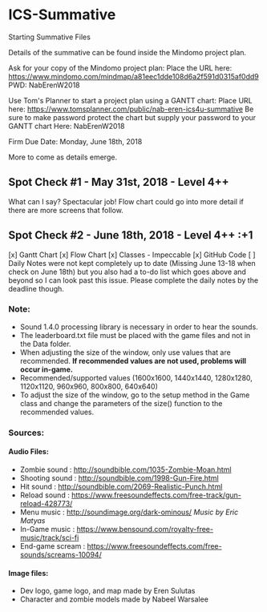 # ICS-Summative
Starting Summative Files

Details of the summative can be found inside the Mindomo project plan.

Ask for your copy of the Mindomo project plan:  Place the URL here:  https://www.mindomo.com/mindmap/a81eec1dde108d6a2f591d0315af0dd9  PWD: NabErenW2018

Use Tom's Planner to start a project plan using a GANTT chart: Place URL here: https://www.tomsplanner.com/public/nab-eren-ics4u-summative
Be sure to make password protect the chart but supply your password to your GANTT chart Here: NabErenW2018

Firm Due Date: Monday, June 18th, 2018

More to come as details emerge.

Spot Check #1 - May 31st, 2018 - Level 4++
--

What can I say?  Spectacular job!
Flow chart could go into more detail if there are more screens that follow.

Spot Check #2 - June 18th, 2018 - Level 4++ :+1
--
[x] Gantt Chart 
[x] Flow Chart
[x] Classes - Impeccable
[x] GitHub Code
[ ] Daily Notes were not kept completely up to date (Missing June 13-18 when check on June 18th) but you also had a to-do list which goes above and beyond so I can look past this issue.  Please complete the daily notes by the deadline though.

### Note:
* Sound 1.4.0 processing library is necessary in order to hear the sounds.
* The leaderboard.txt file must be placed with the game files and not in the Data folder.
* When adjusting the size of the window, only use values that are recommended. **If recommended values are not used, problems will occur in-game.** 
* Recommended/supported values (1600x1600, 1440x1440, 1280x1280, 1120x1120, 960x960, 800x800, 640x640)
* To adjust the size of the window, go to the setup method in the Game class and change the parameters of the size() function to the recommended values.

### Sources:

#### Audio Files:
* Zombie sound : http://soundbible.com/1035-Zombie-Moan.html
* Shooting sound : http://soundbible.com/1998-Gun-Fire.html
* Hit sound : http://soundbible.com/2069-Realistic-Punch.html
* Reload sound : https://www.freesoundeffects.com/free-track/gun-reload-428773/
* Menu music : http://soundimage.org/dark-ominous/ *Music by Eric Matyas*
* In-Game music : https://www.bensound.com/royalty-free-music/track/sci-fi
* End-game scream : https://www.freesoundeffects.com/free-sounds/screams-10094/

#### Image files:
* Dev logo, game logo, and map made by Eren Sulutas
* Character and zombie models made by Nabeel Warsalee
